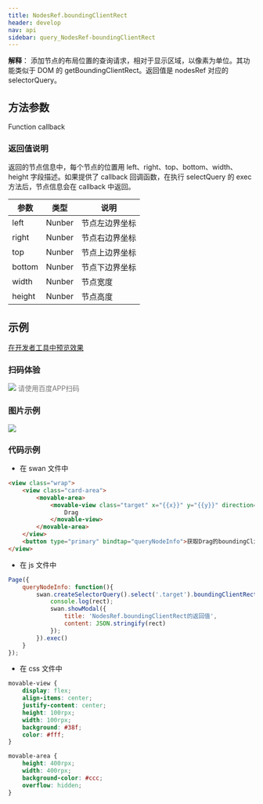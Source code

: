 ```yaml
---
title: NodesRef.boundingClientRect 
header: develop
nav: api
sidebar: query_NodesRef-boundingClientRect 
---
```


 
 

**解释**： 添加节点的布局位置的查询请求，相对于显示区域，以像素为单位。其功能类似于 DOM 的 getBoundingClientRect。返回值是 nodesRef 对应的 selectorQuery。

 
## 方法参数 

Function callback

### 返回值说明  

返回的节点信息中，每个节点的位置用 left、right、top、bottom、width、height 字段描述。如果提供了 callback 回调函数，在执行 selectQuery 的 exec 方法后，节点信息会在 callback 中返回。

|参数 |类型|说明|
|---|---|---|
|left|Nunber|节点左边界坐标|
|right|Nunber|节点右边界坐标|
|top|Nunber|节点上边界坐标|
|bottom|Nunber|节点下边界坐标|
|width|Nunber|节点宽度|
|height|Nunber|节点高度|
## 示例

<a href="swanide://fragment/edf1aa51425ccf5e213e181ca267b5211574770246796" title="在开发者工具中预览效果" target="_self">在开发者工具中预览效果</a> 

### 扫码体验

<div class='scan-code-container'>
    <img src="https://b.bdstatic.com/miniapp/assets/images/doc_demo/fragment_boundingClientRect.png" class="demo-qrcode-image" />
    <font color=#777 12px>请使用百度APP扫码</font>
</div>

###  图片示例  
<div class="m-doc-custom-examples">
    <div class="m-doc-custom-examples-correct">
        <img src="https://b.bdstatic.com/miniapp/image/boundingClientRect.gif">
    </div>
    <div class="m-doc-custom-examples-correct">
        <img src=" ">
    </div>
    <div class="m-doc-custom-examples-correct">
        <img src=" ">
    </div>     
</div>

### 代码示例 



* 在 swan 文件中

```html
<view class="wrap">
    <view class="card-area">
        <movable-area>
            <movable-view class="target" x="{{x}}" y="{{y}}" direction="all">
                Drag
            </movable-view>
        </movable-area>
    </view>
    <button type="primary" bindtap="queryNodeInfo">获取Drag的boundingClientRect的返回值</button>
</view>
```

* 在 js 文件中

```js
Page({
    queryNodeInfo: function(){
        swan.createSelectorQuery().select('.target').boundingClientRect(function(rect){
            console.log(rect);
            swan.showModal({
                title: 'NodesRef.boundingClientRect的返回值',
                content: JSON.stringify(rect)
            });
        }).exec()
    }
});
```
* 在 css 文件中

```css
movable-view {
    display: flex;
    align-items: center;
    justify-content: center;
    height: 100rpx;
    width: 100rpx;
    background: #38f;
    color: #fff;  
}

movable-area {
    height: 400rpx;
    width: 400rpx;
    background-color: #ccc;
    overflow: hidden;
}
```

